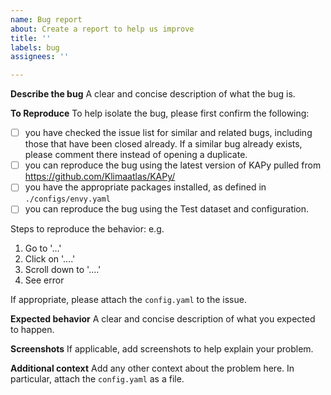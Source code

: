 ```yaml
---
name: Bug report
about: Create a report to help us improve
title: ''
labels: bug
assignees: ''

---
```


**Describe the bug**
A clear and concise description of what the bug is.

**To Reproduce**
To help isolate the bug, please first confirm the following:
* [ ] you have checked the issue list for similar and related bugs, including those that have been closed already. If a similar bug already exists, please comment there instead of opening a duplicate.
* [ ] you can reproduce the bug using the latest version of KAPy pulled from https://github.com/Klimaatlas/KAPy/
* [ ] you have the appropriate packages installed, as defined in `./configs/envy.yaml` 
* [ ] you can reproduce the bug using the Test dataset and configuration.

Steps to reproduce the behavior: e.g.
1. Go to '...'
2. Click on '....'
3. Scroll down to '....'
4. See error

If appropriate, please attach the `config.yaml` to the issue.

**Expected behavior**
A clear and concise description of what you expected to happen.

**Screenshots**
If applicable, add screenshots to help explain your problem.

**Additional context**
Add any other context about the problem here. In particular, attach the `config.yaml` as a file.
